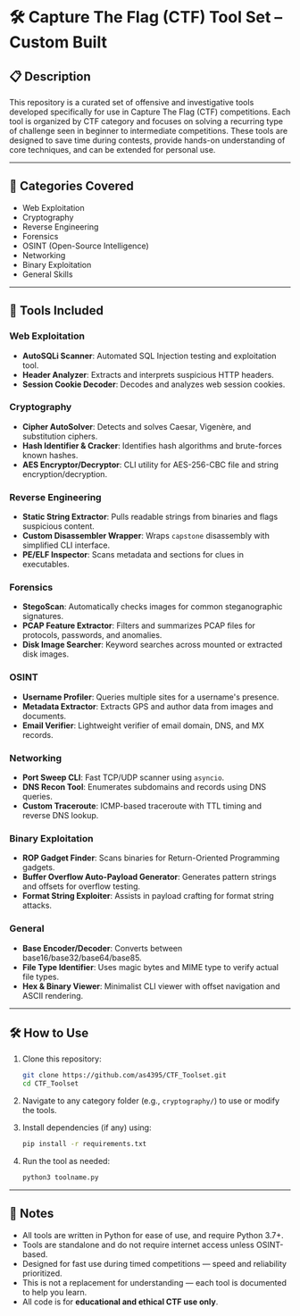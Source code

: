 # 🛠️ Capture The Flag (CTF) Tool Set – Custom Built

## 📋 Description
This repository is a curated set of offensive and investigative tools developed specifically for use in Capture The Flag (CTF) competitions. Each tool is organized by CTF category and focuses on solving a recurring type of challenge seen in beginner to intermediate competitions. These tools are designed to save time during contests, provide hands-on understanding of core techniques, and can be extended for personal use.

---

## 🧩 Categories Covered

- Web Exploitation
- Cryptography
- Reverse Engineering
- Forensics
- OSINT (Open-Source Intelligence)
- Networking
- Binary Exploitation
- General Skills

---

## 🧰 Tools Included

### Web Exploitation
- **AutoSQLi Scanner**: Automated SQL Injection testing and exploitation tool.
- **Header Analyzer**: Extracts and interprets suspicious HTTP headers.
- **Session Cookie Decoder**: Decodes and analyzes web session cookies.

### Cryptography
- **Cipher AutoSolver**: Detects and solves Caesar, Vigenère, and substitution ciphers.
- **Hash Identifier & Cracker**: Identifies hash algorithms and brute-forces known hashes.
- **AES Encryptor/Decryptor**: CLI utility for AES-256-CBC file and string encryption/decryption.

### Reverse Engineering
- **Static String Extractor**: Pulls readable strings from binaries and flags suspicious content.
- **Custom Disassembler Wrapper**: Wraps ```capstone``` disassembly with simplified CLI interface.
- **PE/ELF Inspector**: Scans metadata and sections for clues in executables.

### Forensics
- **StegoScan**: Automatically checks images for common steganographic signatures.
- **PCAP Feature Extractor**: Filters and summarizes PCAP files for protocols, passwords, and anomalies.
- **Disk Image Searcher**: Keyword searches across mounted or extracted disk images.

### OSINT
- **Username Profiler**: Queries multiple sites for a username's presence.
- **Metadata Extractor**: Extracts GPS and author data from images and documents.
- **Email Verifier**: Lightweight verifier of email domain, DNS, and MX records.

### Networking
- **Port Sweep CLI**: Fast TCP/UDP scanner using ```asyncio```.
- **DNS Recon Tool**: Enumerates subdomains and records using DNS queries.
- **Custom Traceroute**: ICMP-based traceroute with TTL timing and reverse DNS lookup.

### Binary Exploitation
- **ROP Gadget Finder**: Scans binaries for Return-Oriented Programming gadgets.
- **Buffer Overflow Auto-Payload Generator**: Generates pattern strings and offsets for overflow testing.
- **Format String Exploiter**: Assists in payload crafting for format string attacks.

### General
- **Base Encoder/Decoder**: Converts between base16/base32/base64/base85.
- **File Type Identifier**: Uses magic bytes and MIME type to verify actual file types.
- **Hex & Binary Viewer**: Minimalist CLI viewer with offset navigation and ASCII rendering.

---

## 🛠️ How to Use

1. Clone this repository:
   ```bash
   git clone https://github.com/as4395/CTF_Toolset.git
   cd CTF_Toolset
   ```

2. Navigate to any category folder (e.g., `cryptography/`) to use or modify the tools.

3. Install dependencies (if any) using:
   ```bash
   pip install -r requirements.txt
   ```

4. Run the tool as needed:
   ```bash
   python3 toolname.py
   ```

---

## 📝 Notes

- All tools are written in Python for ease of use, and require Python 3.7+.
- Tools are standalone and do not require internet access unless OSINT-based.
- Designed for fast use during timed competitions — speed and reliability prioritized.
- This is not a replacement for understanding — each tool is documented to help you learn.
- All code is for **educational and ethical CTF use only**.
